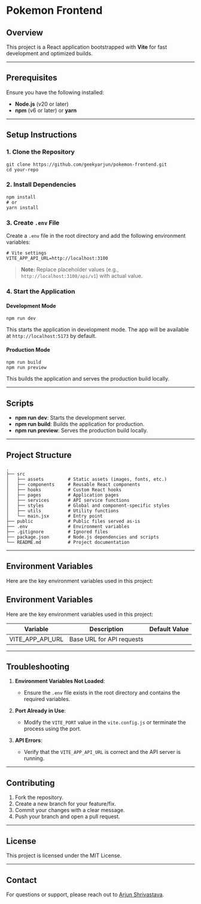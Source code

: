 # Pokemon Frontend

## Overview

This project is a React application bootstrapped with **Vite** for fast development and optimized builds.

---

## Prerequisites

Ensure you have the following installed:

- **Node.js** (v20 or later)
- **npm** (v6 or later) or **yarn**

---

## Setup Instructions

### 1. Clone the Repository

```
git clone https://github.com/geekyarjun/pokemon-frontend.git
cd your-repo
```

### 2. Install Dependencies

```
npm install
# or
yarn install
```

### 3. Create `.env` File

Create a `.env` file in the root directory and add the following environment variables:

```
# Vite settings
VITE_APP_API_URL=http://localhost:3100
```

> **Note:** Replace placeholder values (e.g., `http://localhost:3100/api/v1`) with actual value.

### 4. Start the Application

#### Development Mode

```
npm run dev
```

This starts the application in development mode. The app will be available at `http://localhost:5173` by default.

#### Production Mode

```
npm run build
npm run preview
```

This builds the application and serves the production build locally.

---

## Scripts

- **npm run dev**: Starts the development server.
- **npm run build**: Builds the application for production.
- **npm run preview**: Serves the production build locally.

---

## Project Structure

```
.
├── src
│   ├── assets         # Static assets (images, fonts, etc.)
│   ├── components     # Reusable React components
│   ├── hooks          # Custom React hooks
│   ├── pages          # Application pages
│   ├── services       # API service functions
│   ├── styles         # Global and component-specific styles
│   ├── utils          # Utility functions
│   └── main.jsx       # Entry point
├── public             # Public files served as-is
├── .env               # Environment variables
├── .gitignore         # Ignored files
├── package.json       # Node.js dependencies and scripts
└── README.md          # Project documentation
```

---

## Environment Variables

Here are the key environment variables used in this project:

## Environment Variables

Here are the key environment variables used in this project:

| Variable         | Description               | Default Value |
| ---------------- | ------------------------- | ------------- |
| VITE_APP_API_URL | Base URL for API requests |

---

## Troubleshooting

1.  **Environment Variables Not Loaded**:

    - Ensure the `.env` file exists in the root directory and contains the required variables.

2.  **Port Already in Use**:

    - Modify the `VITE_PORT` value in the `vite.config.js` or terminate the process using the port.

3.  **API Errors**:

    - Verify that the `VITE_APP_API_URL` is correct and the API server is running.

---

## Contributing

1.  Fork the repository.
2.  Create a new branch for your feature/fix.
3.  Commit your changes with a clear message.
4.  Push your branch and open a pull request.

---

## License

This project is licensed under the MIT License.

---

## Contact

For questions or support, please reach out to [Arjun Shrivastava](mailto:itsarjunshrivastava@gmail.com).
